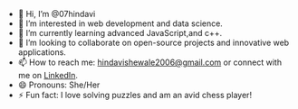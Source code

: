 - 👋 Hi, I’m @07hindavi
- 👀 I’m interested in web development and data science.
- 🌱 I’m currently learning advanced JavaScript,and c++.
- 💞️ I’m looking to collaborate on open-source projects and innovative web applications.
- 📫 How to reach me: hindavishewale2006@gmail.com or connect with me on [LinkedIn](www.linkedin.com/in/hindavi-shewale-24a872287).
- 😄 Pronouns: She/Her
- ⚡ Fun fact: I love solving puzzles and am an avid chess player!
